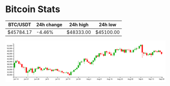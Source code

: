 # Bitcoin Stats

BTC/USDT|24h change|24h high|24h low|
|---|---|---|---|
|$45784.17|-4.46%|$48333.00|$45100.00|

<img src="./chart.svg">
